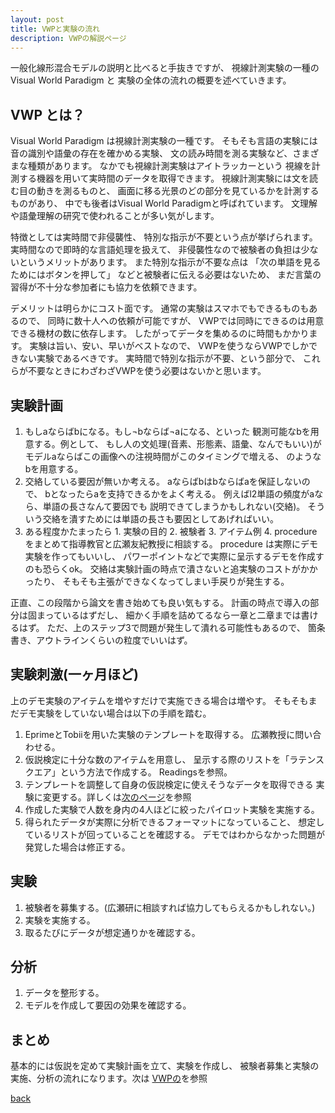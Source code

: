 ```yaml
---
layout: post
title: VWPと実験の流れ
description: VWPの解説ページ
---
```


一般化線形混合モデルの説明と比べると手抜きですが、
視線計測実験の一種のVisual World Paradigm と
実験の全体の流れの概要を述べていきます。

## VWP とは？

Visual World Paradigm は視線計測実験の一種です。
そもそも言語の実験には音の識別や語彙の存在を確かめる実験、
文の読み時間を測る実験など、さまざまな種類があります。
なかでも視線計測実験はアイトラッカーという
視線を計測する機器を用いて実時間のデータを取得できます。
視線計測実験には文を読む目の動きを測るものと、
画面に移る光景のどの部分を見ているかを計測するものがあり、
中でも後者はVisual World Paradigmと呼ばれています。
文理解や語彙理解の研究で使われることが多い気がします。

特徴としては実時間で非侵襲性、
特別な指示が不要という点が挙げられます。
実時間なので即時的な言語処理を扱えて、
非侵襲性なので被験者の負担は少ないというメリットがあります。
また特別な指示が不要な点は
「次の単語を見るためにはボタンを押して」
などと被験者に伝える必要はないため、
まだ言葉の習得が不十分な参加者にも協力を依頼できます。

デメリットは明らかにコスト面です。
通常の実験はスマホでもできるものもあるので、
同時に数十人への依頼が可能ですが、
VWPでは同時にできるのは用意できる機材の数に依存します。
したがってデータを集めるのに時間もかかります。
実験は旨い、安い、早いがベストなので、
VWPを使うならVWPでしかできない実験であるべきです。
実時間で特別な指示が不要、という部分で、
これらが不要なときにわざわざVWPを使う必要はないかと思います。

## 実験計画

1. もしaならばbになる。もし¬bならば¬aになる、といった
   観測可能なbを用意する。例として、
   もし人の文処理(音素、形態素、語彙、なんでもいい)が
   モデルaならばこの画像への注視時間がこのタイミングで増える、
   のようなbを用意する。
1. 交絡している要因が無いか考える。
   aならばbはbならばaを保証しないので、
   bとなったらaを支持できるかをよく考える。
   例えばl2単語の頻度がaなら、単語の長さなんて要因でも
   説明できてしまうかもしれない(交絡)。
   そういう交絡を潰すためには単語の長さも要因としてあげればいい。
1. ある程度かたまったら 1. 実験の目的 2. 被験者 3. アイテム例 4. procedure
   をまとめて指導教官と広瀬友紀教授に相談する。
   procedure は実際にデモ実験を作ってもいいし、
   パワーポイントなどで実際に呈示するデモを作成すのも恐らくok。
   交絡は実験計画の時点で潰さないと追実験のコストがかかったり、
   そもそも主張ができなくなってしまい手戻りが発生する。

正直、この段階から論文を書き始めても良い気もする。
計画の時点で導入の部分は固まっているはずだし、
細かく手順を詰めてるなら一章と二章までは書けるはず。
ただ、上のステップ3で問題が発生して潰れる可能性もあるので、
箇条書き、アウトラインくらいの粒度でいいはず。

## 実験刺激(一ヶ月ほど)

上のデモ実験のアイテムを増やすだけで実施できる場合は増やす。
そもそもまだデモ実験をしていない場合は以下の手順を踏む。

1. EprimeとTobiiを用いた実験のテンプレートを取得する。
   広瀬教授に問い合わせる。
1. 仮説検定に十分な数のアイテムを用意し、
   呈示する際のリストを「ラテンスクエア」という方法で作成する。
   Readingsを参照。
1. テンプレートを調整して自身の仮説検定に使えそうなデータを取得できる
   実験に変更する。詳しくは[次のページ](./5.md)を参照
1. 作成した実験で人数を身内の4人ほどに絞ったパイロット実験を実施する。
1. 得られたデータが実際に分析できるフォーマットになっていること、
   想定しているリストが回っていることを確認する。
   デモではわからなかった問題が発覚した場合は修正する。

## 実験

1. 被験者を募集する。(広瀬研に相談すれば協力してもらえるかもしれない。)
1. 実験を実施する。
1. 取るたびにデータが想定通りかを確認する。

## 分析

1. データを整形する。
1. モデルを作成して要因の効果を確認する。

## まとめ

基本的には仮説を定めて実験計画を立て、実験を作成し、
被験者募集と実験の実施、分析の流れになります。次は
[VWPの](./5.md)を参照

[back](./)

